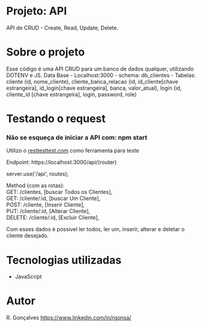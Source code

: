# Projeto: API

API de CRUD - Create, Read, Update, Delete.

# Sobre o projeto

Esse código é uma API CRUD para um banco de dados qualquer, utilizando DOTENV e JS.
Data Base - Localhost:3000 - schema: db_clientes - Tabelas: cliente (id, nome_cliente), cliente_banca_relacao (id, id_cliente[chave estrangeira], id_login[chave estrangeira], banca, valor_atual), login (id, cliente_id [chave estrangeira], login, password, role)

# Testando o request

### Não se esqueça de iniciar a API com: npm start

Utilizo o [resttesttest.com](https://resttesttest.com/ "request test") como ferramenta para teste

Endpoint: https://localhost:3000/api/(router)</br>

server.use('/api', routes);</br>

Method (com as rotas):</br>
GET: /clientes, [buscar Todos os Clientes],</br>
GET: /cliente/:id, [buscar Um Cliente],</br>
POST: /cliente, [Inserir Cliente],</br>
PUT: /cliente/:id, [Alterar Cliente],</br>
DELETE: /cliente/:id, [Excluir Cliente],

Com esses dados é possível ler todos, ler um, inserir, alterar e deletar o cliente desejado.

# Tecnologias utilizadas

- JavaScript

# Autor

R. Gonçalves
https://www.linkedin.com/in/rgonsa/
